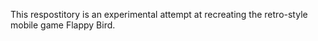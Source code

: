 This respostitory is an experimental attempt at recreating the retro-style mobile game Flappy Bird.
